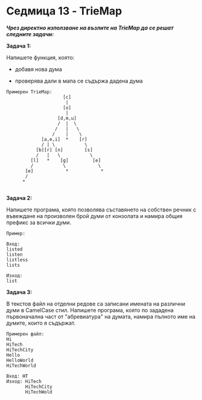 # Седмица 13 - TrieMap

***Чрез директно използване на възлите на TrieMap да се решат следните задачи:***

**Задача 1:**

Напишете функция, която:

- добавя нова дума

- проверява дали в мапа се съдържа дадена дума

```
Примерен TrieMap:
                     [c]                                       
                      |                                     
                     [o]                                     
                      |                                   
                   [d,m,u]                                     
                   /  |  \                              
                  /   |   \                                   
                 /    |    \                                        
             [a,e,i]  *    [r]                                         
             / | \           \                                        
           [b][r] [n]        [s]                                             
           /   |   \           \                                          
         [l]   *    [g]         [e]                                     
         /           \            \                                      
       [e]            *            *                                     
       /                                                            
      *  
    
```

**Задача 2:**

Напишете програма, която позволява съставянето на собствен речник с въвеждане на произволен брой думи от конзолата и намира общия префикс за всички думи.

```
Пример:

Вход:
listed
listen
listless
lists

Изход:
list
```

**Задача 3:**

В текстов файл на отделни редове са записани имената на различни думи в CamelCase стил. Напишете програма, която по зададена първоначална част от "абревиатура" на думата, намира пълното име на думите, които я съдържат.

```
Примерен файл:
Hi
HiTech
HiTechCity
Hello
HelloWorld
HiTechWorld

Вход: HT
Изход: HiTech
       HiTechCity
       HiTechWold
```
